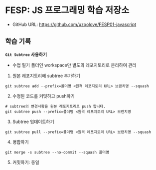 # FESP: JS 프로그래밍 학습 저장소

- GitHub URL: https://github.com/uzoolove/FESP01-javascript

## 학습 기록

**`Git Subtree` 사용하기**

- 수업 필기 폴더인 workspace만 별도의 레포지토리로 분리하여 관리

1. 원본 레포지토리에 subtree 추가하기

```
git subtree add --prefix=폴더명 <원격 레포지토리 URL> 브랜치명 --squash
```

2. 수정된 코드를 커밋하고 push하기

```
# subtree의 변경사항을 원본 레포지토리로 push 합니다.
git subtree push --prefix=폴더명 <원격 레포지토리 URL> 브랜치명
```

3. Subtree 업데이트하기

```
git subtree pull --prefix=폴더명 <원격 레포지토리 URL> 브랜치명 --squash
```

4. 병합하기

```
git merge -s subtree --no-commit --squash 폴더명
```

5. 커밋하기: 동일
